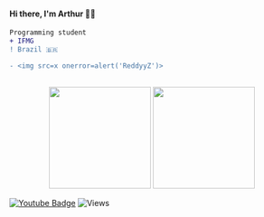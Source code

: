 #### Hi there, I'm Arthur 👨‍💻

```diff
Programming student
+ IFMG
! Brazil 🇧🇷

- <img src=x onerror=alert('ReddyyZ')>
```

##

<div align='center'>
  <picture>
    <source
      srcset="https://github-readme-stats.vercel.app/api?username=ReddyyZ&show_icons=true&theme=github_dark&include_all_commits=true&count_private=true"
      media="(prefers-color-scheme: dark)"
    />
    <source
      srcset="https://github-readme-stats.vercel.app/api?username=ReddyyZ&show_icons=true&theme=default&include_all_commits=true&count_private=true"
      media="(prefers-color-scheme: light), (prefers-color-scheme: no-preference)"
    />
    <img height="180em" src="https://github-readme-stats.vercel.app/api?username=ReddyyZ&show_icons=true" />
  </picture>

  <picture>
    <source
      srcset="https://github-readme-stats.vercel.app/api/top-langs/?username=ReddyyZ&layout=compact&theme=github_dark"
      media="(prefers-color-scheme: dark)"
    />
    <source
      srcset="https://github-readme-stats.vercel.app/api/top-langs/?username=ReddyyZ&layout=compact&theme=default"
      media="(prefers-color-scheme: light), (prefers-color-scheme: no-preference)"
    />
    <img height="180em" src="https://github-readme-stats.vercel.app/api/top-langs/?username=ReddyyZ" />
  </picture>
</div>

[![Youtube Badge](https://img.shields.io/badge/-YouTube-ff0000?style=flat-square&labelColor=ff0000&logo=youtube&logoColor=white&link=https://www.youtube.com/@reddyyz)](https://www.youtube.com/@reddyyz) ![Views](https://views.whatilearened.today/views/github/ReddyyZ/ismlhbb.svg?cache=remove)
